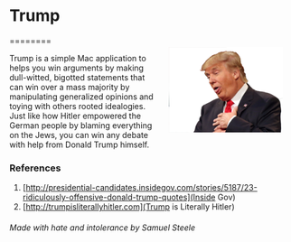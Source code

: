 # Trump 
========
<img src="trump.png" align="right" width="40%" style="float:right;padding:20px;">

Trump is a simple Mac application to helps you win arguments by making dull-witted, bigotted statements that can win over a mass 
majority by manipulating generalized opinions and toying with others rooted idealogies. Just like how Hitler empowered the German 
people by blaming everything on the Jews, you can win any debate with help from Donald Trump himself.

### References
1. [http://presidential-candidates.insidegov.com/stories/5187/23-ridiculously-offensive-donald-trump-quotes](Inside Gov)
2. [http://trumpisliterallyhitler.com](Trump is Literally Hitler)


###### Made with hate and intolerance by Samuel Steele